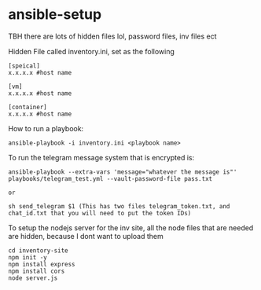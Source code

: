# ansible-setup

TBH there are lots of hidden files lol, password files, inv files ect

Hidden File called inventory.ini, set as the following

```
[speical]
x.x.x.x #host name

[vm]
x.x.x.x #host name

[container]
x.x.x.x #host name
```

How to run a playbook:

```
ansible-playbook -i inventory.ini <playbook name>
```

To run the telegram message system that is encrypted is:

```
ansible-playbook --extra-vars 'message="whatever the message is"' playbooks/telegram_test.yml --vault-password-file pass.txt

or 

sh send_telegram $1 (This has two files telegram_token.txt, and chat_id.txt that you will need to put the token IDs)
```

To setup the nodejs server for the inv site, all the node files that are needed are hidden, because I dont want to upload them

```
cd inventory-site
npm init -y
npm install express
npm install cors
node server.js
```
